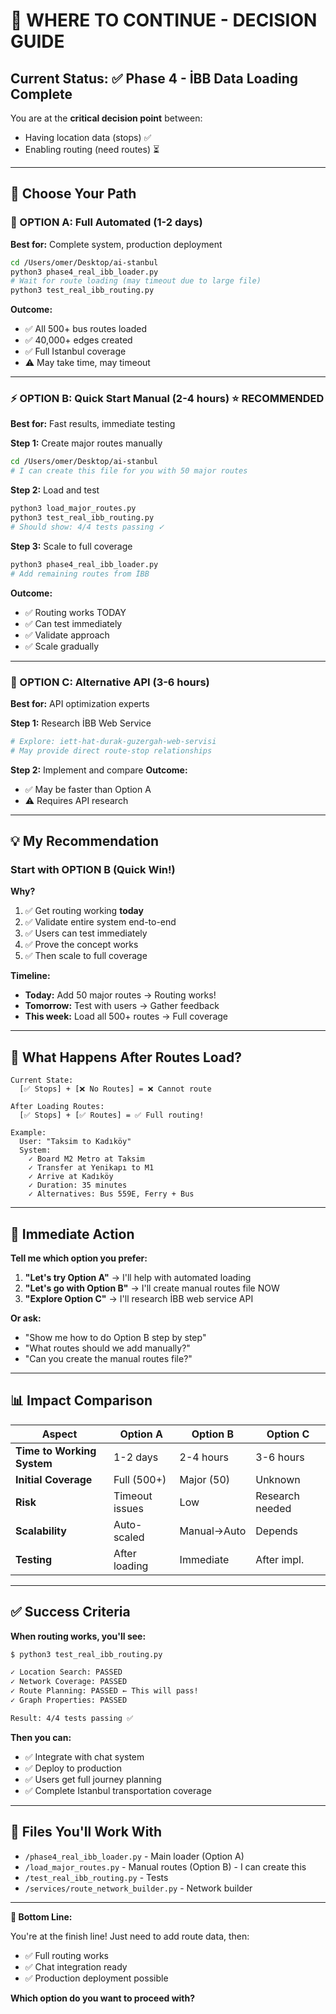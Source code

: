 # 🎯 WHERE TO CONTINUE - DECISION GUIDE

## Current Status: ✅ Phase 4 - İBB Data Loading Complete

You are at the **critical decision point** between:
- Having location data (stops) ✅
- Enabling routing (need routes) ⏳

---

## 🔀 Choose Your Path

### 🚀 OPTION A: Full Automated (1-2 days)
**Best for:** Complete system, production deployment

```bash
cd /Users/omer/Desktop/ai-stanbul
python3 phase4_real_ibb_loader.py
# Wait for route loading (may timeout due to large file)
python3 test_real_ibb_routing.py
```

**Outcome:**
- ✅ All 500+ bus routes loaded
- ✅ 40,000+ edges created
- ✅ Full Istanbul coverage
- ⚠️ May take time, may timeout

---

### ⚡ OPTION B: Quick Start Manual (2-4 hours) ⭐ RECOMMENDED
**Best for:** Fast results, immediate testing

**Step 1:** Create major routes manually
```bash
cd /Users/omer/Desktop/ai-stanbul
# I can create this file for you with 50 major routes
```

**Step 2:** Load and test
```bash
python3 load_major_routes.py
python3 test_real_ibb_routing.py
# Should show: 4/4 tests passing ✓
```

**Step 3:** Scale to full coverage
```bash
python3 phase4_real_ibb_loader.py
# Add remaining routes from İBB
```

**Outcome:**
- ✅ Routing works TODAY
- ✅ Can test immediately
- ✅ Validate approach
- ✅ Scale gradually

---

### 🔬 OPTION C: Alternative API (3-6 hours)
**Best for:** API optimization experts

**Step 1:** Research İBB Web Service
```bash
# Explore: iett-hat-durak-guzergah-web-servisi
# May provide direct route-stop relationships
```

**Step 2:** Implement and compare
**Outcome:**
- ✅ May be faster than Option A
- ⚠️ Requires API research

---

## 💡 My Recommendation

### Start with **OPTION B** (Quick Win!)

**Why?**
1. ✅ Get routing working **today**
2. ✅ Validate entire system end-to-end
3. ✅ Users can test immediately
4. ✅ Prove the concept works
5. ✅ Then scale to full coverage

**Timeline:**
- **Today:** Add 50 major routes → Routing works!
- **Tomorrow:** Test with users → Gather feedback
- **This week:** Load all 500+ routes → Full coverage

---

## 🎯 What Happens After Routes Load?

```
Current State:
  [✅ Stops] + [❌ No Routes] = ❌ Cannot route

After Loading Routes:
  [✅ Stops] + [✅ Routes] = ✅ Full routing!

Example:
  User: "Taksim to Kadıköy"
  System: 
    ✓ Board M2 Metro at Taksim
    ✓ Transfer at Yenikapı to M1
    ✓ Arrive at Kadıköy
    ✓ Duration: 35 minutes
    ✓ Alternatives: Bus 559E, Ferry + Bus
```

---

## 🚀 Immediate Action

**Tell me which option you prefer:**

1. **"Let's try Option A"** → I'll help with automated loading
2. **"Let's go with Option B"** → I'll create manual routes file NOW
3. **"Explore Option C"** → I'll research İBB web service API

**Or ask:**
- "Show me how to do Option B step by step"
- "What routes should we add manually?"
- "Can you create the manual routes file?"

---

## 📊 Impact Comparison

| Aspect | Option A | Option B | Option C |
|--------|----------|----------|----------|
| **Time to Working System** | 1-2 days | 2-4 hours | 3-6 hours |
| **Initial Coverage** | Full (500+) | Major (50) | Unknown |
| **Risk** | Timeout issues | Low | Research needed |
| **Scalability** | Auto-scaled | Manual→Auto | Depends |
| **Testing** | After loading | Immediate | After impl. |

---

## ✅ Success Criteria

**When routing works, you'll see:**

```bash
$ python3 test_real_ibb_routing.py

✓ Location Search: PASSED
✓ Network Coverage: PASSED  
✓ Route Planning: PASSED ← This will pass!
✓ Graph Properties: PASSED

Result: 4/4 tests passing ✅
```

**Then you can:**
- ✅ Integrate with chat system
- ✅ Deploy to production
- ✅ Users get full journey planning
- ✅ Complete Istanbul transportation coverage

---

## 📁 Files You'll Work With

- `/phase4_real_ibb_loader.py` - Main loader (Option A)
- `/load_major_routes.py` - Manual routes (Option B) - I can create this
- `/test_real_ibb_routing.py` - Tests
- `/services/route_network_builder.py` - Network builder

---

**🎯 Bottom Line:**

You're at the finish line! Just need to add route data, then:
- ✅ Full routing works
- ✅ Chat integration ready
- ✅ Production deployment possible

**Which option do you want to proceed with?**
